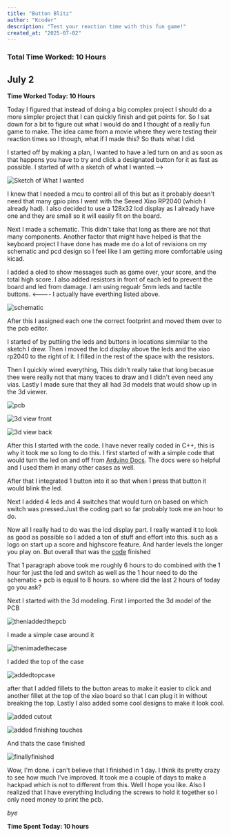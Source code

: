 ```yaml
---
title: "Button Blitz"
author: "Kcoder"
description: "Test your reaction time with this fun game!"
created_at: "2025-07-02"
---
```


### Total Time Worked: 10 Hours

## July 2

**Time Worked Today: 10 Hours**

Today I figured that instead of doing a big complex project I should do a more simpler project that I can quickly finish and get points for. So I sat down for a bit to figure out what I would do and I thought of a really fun game to make. The idea came from a movie where they were testing their reaction times so I though, what if I made this? So thats what I did.

I started off by making a plan, I wanted to have a led turn on and as soon as that happens you have to try and click a designated button for it as fast as possible. I started of with a sketch of what I wanted.-->

![Sketch of What I wanted](/Images/sowiw.png)

I knew that I needed a mcu to control all of this but as it probably doesn't need that many gpio pins I went with the Seeed Xiao RP2040 (which I already had). I also decided to use a 128x32 lcd display as I already have one and they are small so it will easily fit on the board.

Next I made a schematic. This didn't take that long as there are not that many components. Another factor that might have helped is that the keyboard project I have done has made me do a lot of revisions on my schematic and pcd design so I feel like I am getting more comfortable using kicad.

I added a oled to show messages such as game over, your score, and the total high score. I also added resistors in front of each led to prevent the board and led from damage. I am using regualr 5mm leds and tactile buttons. <---- I actually have everthing listed above.

![schematic](/Images/schmatic.png)

After this I assigned each one the correct footprint and moved them over to the pcb editor.

I started of by puttiing the leds and buttons in locations simmilar to the sketch I drew. Then I moved the lcd display above the leds and the xiao rp2040 to the right of it. I filled in the rest of the space with the resistors.

Then I quickly wired everything, This didn't really take that long becasue thee were really not that many traces to draw and I didn't even need any vias. Lastly I made sure that they all had 3d models that would show up in the 3d viewer.

![pcb](/Images/pcb.png)

![3d view front](/Images/pcb_3d_front.png)

![3d view back](/Images/pcb_3d_back.png)

After this I started with the code. I have never really coded in C++, this is why it took me so long to do this. I first started of with a simple code that would turn the led on and off from [Arduino Docs](https://docs.arduino.cc/built-in-examples/basics/Blink/). The docs were so helpful and I used them in many other cases as well.

After that I integrated 1 button into it so that when I press that button it would blink the led.

Next I added 4 leds and 4 switches that would turn on based on which switch was pressed.Just the coding part so far probably took me an hour to do.

Now all I really had to do was the lcd display part. I really wanted it to look as good as possible so I added a ton of stuff and effort into this. such as a logo on start up a score and highscore feature. And harder levels the longer you play on. But overall that was the [code](/Code/code.ino) finished

That 1 paragraph above took me roughly 6 hours to do combined with the 1 hour for just the led and switch as well as the 1 hour need to do the schematic + pcb is equal to 8 hours. so where did the last 2 hours of today go you ask?

Next I started with the 3d modeling. First I imported the 3d model of the PCB

![theniaddedthepcb](/Images/pcb_3d_front.png)

I made a simple case around it

![thenimadethecase](/Images/thenimadethecase.png)

I added the top of the case

![addedtopcase](/Images/addedtopcase.png)

after that I added fillets to the button areas to make it easier to click and another fillet at the top of the xiao board so that I can plug it in without breaking the top. Lastly I also added some cool designs to make it look cool.

![added cutout](/Images/addedcutout.png)

![added finishing touches](/Images/addedfinishingtouches.png)

And thats the case finished

![finallyfinished](/Images/finallyfinished.png)

Wow, I'm done. i can't believe that I finished in 1 day. I think its pretty crazy to see how much I've improved. It took me a couple of days to make a hackpad which is not to different from this. Well I hope you like. Also I realized that I have everything Including the screws to hold it together so I only need money to print the pcb.

_bye_

**Time Spent Today: 10 hours**
